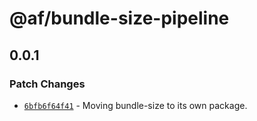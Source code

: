 # @af/bundle-size-pipeline

## 0.0.1
### Patch Changes

- [`6bfb6f64f41`](https://bitbucket.org/atlassian/atlassian-frontend/commits/6bfb6f64f41) - Moving bundle-size to its own package.
